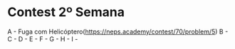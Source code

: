# Contest 2º Semana
A - Fuga com Helicóptero(https://neps.academy/contest/70/problem/5)
B - 
C -
D -
E - 
F -
G -
H -
I -

